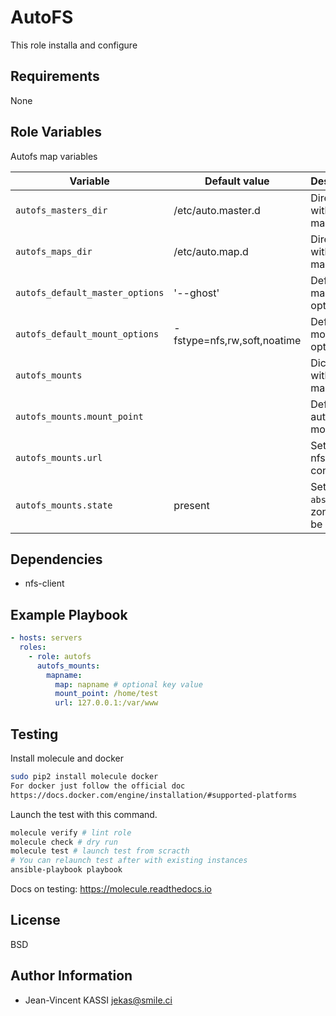 AutoFS
=========

This role installa and configure

Requirements
------------

None

Role Variables
--------------

Autofs map variables

| Variable | Default value | Description |
| -------- | ------------- | ----------- |
| `autofs_masters_dir` | /etc/auto.master.d | Directory with all master files
| `autofs_maps_dir`  | /etc/auto.map.d | Directory with all maps dir
| `autofs_default_master_options` | '--ghost' | Default master option
| `autofs_default_mount_options` | -fstype=nfs,rw,soft,noatime | Default mount options
| `autofs_mounts` |  | Dictionary with autofs map |
| `autofs_mounts.mount_point` |   | Define autofs mount point |
| `autofs_mounts.url` |   | Set remote nfs connection |
| `autofs_mounts.state` | present  | Set to `absent` if zone must be removed |

Dependencies
------------

* nfs-client

Example Playbook
----------------

```yml
- hosts: servers
  roles:
    - role: autofs
      autofs_mounts:
        mapname:
          map: napname # optional key value
          mount_point: /home/test
          url: 127.0.0.1:/var/www
```

Testing
--------

Install molecule and docker

```bash
sudo pip2 install molecule docker
For docker just follow the official doc
https://docs.docker.com/engine/installation/#supported-platforms
```

Launch the test with this command.

```bash
molecule verify # lint role
molecule check # dry run
molecule test # launch test from scracth
# You can relaunch test after with existing instances
ansible-playbook playbook
```

Docs on testing:
https://molecule.readthedocs.io

License
-------

BSD

Author Information
------------------

* Jean-Vincent KASSI <jekas@smile.ci>
